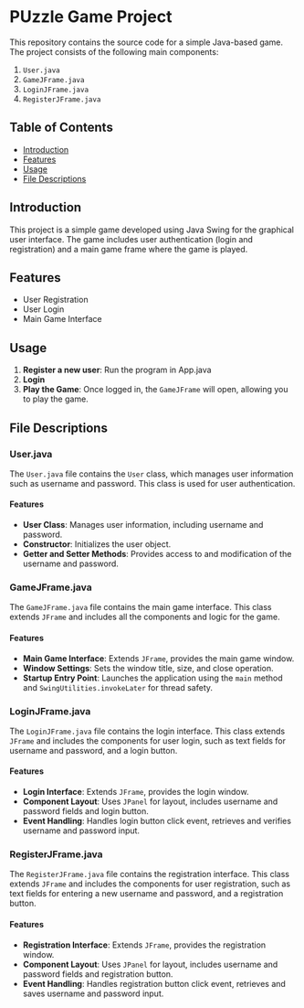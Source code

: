 # PUzzle Game Project

This repository contains the source code for a simple Java-based game. The project consists of the following main components:

1. `User.java`
2. `GameJFrame.java`
3. `LoginJFrame.java`
4. `RegisterJFrame.java`

## Table of Contents
- [Introduction](#introduction)
- [Features](#features)
- [Usage](#usage)
- [File Descriptions](#file-descriptions)

## Introduction

This project is a simple game developed using Java Swing for the graphical user interface. The game includes user authentication (login and registration) and a main game frame where the game is played.

## Features

- User Registration
- User Login
- Main Game Interface

## Usage
1. **Register a new user**: Run the program in App.java
2. **Login**
3. **Play the Game**: Once logged in, the `GameJFrame` will open, allowing you to play the game.

## File Descriptions

### User.java

The `User.java` file contains the `User` class, which manages user information such as username and password. This class is used for user authentication.

#### Features
- **User Class**: Manages user information, including username and password.
- **Constructor**: Initializes the user object.
- **Getter and Setter Methods**: Provides access to and modification of the username and password.

### GameJFrame.java

The `GameJFrame.java` file contains the main game interface. This class extends `JFrame` and includes all the components and logic for the game.

#### Features
- **Main Game Interface**: Extends `JFrame`, provides the main game window.
- **Window Settings**: Sets the window title, size, and close operation.
- **Startup Entry Point**: Launches the application using the `main` method and `SwingUtilities.invokeLater` for thread safety.

### LoginJFrame.java

The `LoginJFrame.java` file contains the login interface. This class extends `JFrame` and includes the components for user login, such as text fields for username and password, and a login button.

#### Features
- **Login Interface**: Extends `JFrame`, provides the login window.
- **Component Layout**: Uses `JPanel` for layout, includes username and password fields and login button.
- **Event Handling**: Handles login button click event, retrieves and verifies username and password input.

### RegisterJFrame.java

The `RegisterJFrame.java` file contains the registration interface. This class extends `JFrame` and includes the components for user registration, such as text fields for entering a new username and password, and a registration button.

#### Features
- **Registration Interface**: Extends `JFrame`, provides the registration window.
- **Component Layout**: Uses `JPanel` for layout, includes username and password fields and registration button.
- **Event Handling**: Handles registration button click event, retrieves and saves username and password input.



